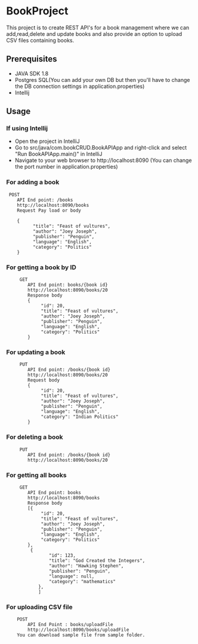 # BookProject
This project is to create REST API's for a book management where we can add,read,delete and
update books and also provide an option to upload CSV files containing books.

## Prerequisites
- JAVA SDK 1.8
- Postgres SQL(You can add your own DB but then you'll have to change the DB connection settings in application.properties)
- Intellij

## Usage
### If using Intellij
- Open the project in IntelliJ
- Go to src/java/com.bookCRUD.BookAPIApp and right-click and select "Run BookAPIApp.main()" in IntelliJ
- Navigate to your web browser to http://localhost:8090 (You can change the port number in application.properties)

### For adding a book
     POST
     	API End point: /books
     	http://localhost:8090/books
     	Request Pay load or body

     	{
              "title": "Feast of vultures",
              "author": "Joey Joseph",
              "publisher": "Penguin",
              "language": "English",
              "category": "Politics"
     	}

### For getting a book by ID
         GET
            API End point: books/{book id}
        	http://localhost:8090/books/20
        	Response body
        	{
        		 "id": 20,
                 "title": "Feast of vultures",
                 "author": "Joey Joseph",
                 "publisher": "Penguin",
                 "language": "English",
                 "category": "Politics"
        	}

### For updating a book
         PUT
            API End point: /books/{book id}
        	http://localhost:8090/books/20
        	Request body
        	{
        		 "id": 20,
                 "title": "Feast of vultures",
                 "author": "Joey Joseph",
                 "publisher": "Penguin",
                 "language": "English",
                 "category": "Indian Politics"
        	}

### For deleting a book
         PUT
            API End point: /books/{book id}
        	http://localhost:8090/books/20

### For getting all books
         GET
            API End point: books
        	http://localhost:8090/books
        	Response body
        	[{
        		 "id": 20,
                 "title": "Feast of vultures",
                 "author": "Joey Joseph",
                 "publisher": "Penguin",
                 "language": "English",
                 "category": "Politics"
        	},
        	 {
                    "id": 123,
                    "title": "God Created the Integers",
                    "author": "Hawking Stephen",
                    "publisher": "Penguin",
                    "language": null,
                    "category": "mathematics"
                },
                ]
### For uploading CSV file
        POST
            API End Point : books/uploadFile
            http://localhost:8090/books/uploadFile
        You can download sample file from sample folder.